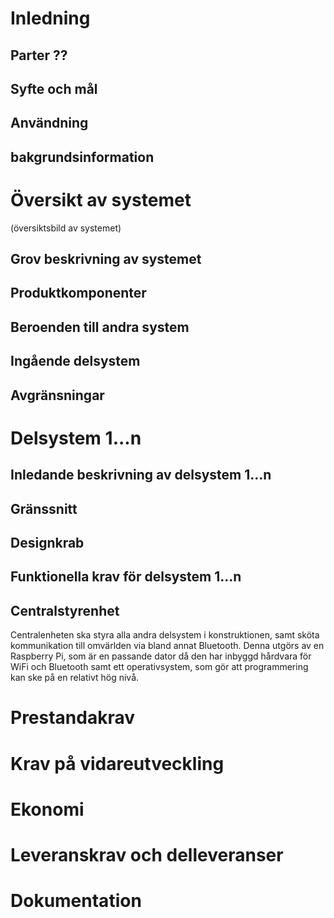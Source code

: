 # Inledning
## Parter ??
## Syfte och mål
## Användning
## bakgrundsinformation

# Översikt av systemet
(översiktsbild av systemet)

## Grov beskrivning av systemet
## Produktkomponenter
## Beroenden till andra system
## Ingående delsystem
## Avgränsningar

# Delsystem 1...n
## Inledande beskrivning av delsystem 1...n
## Gränssnitt
## Designkrab
## Funktionella krav för delsystem 1...n

## Centralstyrenhet 
Centralenheten ska styra alla andra delsystem i konstruktionen, samt sköta
kommunikation till omvärlden via bland annat Bluetooth. Denna utgörs av en Raspberry
Pi, som är en passande dator då den har inbyggd hårdvara för WiFi och Bluetooth samt
ett operativsystem, som gör att programmering kan ske på en relativt hög nivå.

# Prestandakrav

# Krav på vidareutveckling

# Ekonomi

# Leveranskrav och delleveranser

# Dokumentation
